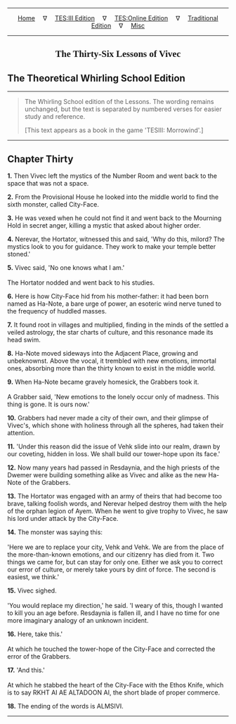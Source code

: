 
---

<!-- Jekyll Page Links -->

<center>
<a href="../../../../../index.html">Home</a>
&emsp;&nabla;&emsp;
<a href="../../../../index-tes3.html">TES:III Edition</a>
&emsp;&nabla;&emsp;
<a href="../../../../index-teso.html">TES:Online Edition</a>
&emsp;&nabla;&emsp;
<a href="../../../../index-traditional.html">Traditional Edition</a>
&emsp;&nabla;&emsp;
<a href="../../../../index-misc.html">Misc</a>
</center>

<!-- Markdown Body Below: -->

---

<center>
<h2><span style="font-family:Georgia">The Thirty-Six Lessons of Vivec</span></h2>
</center>

## The Theoretical Whirling School Edition

---

> The Whirling School edition of the Lessons. The wording remains unchanged, but the text is separated by numbered verses for easier study and reference.
>
> \[This text appears as a book in the game 'TESIII: Morrowind'.\]

---

## Chapter Thirty

__1.__ Then Vivec left the mystics of the Number Room and went back to the space that was not a space.

__2.__ From the Provisional House he looked into the middle world to find the sixth monster, called City-Face.

__3.__ He was vexed when he could not find it and went back to the Mourning Hold in secret anger, killing a mystic that asked about higher order.

__4.__ Nerevar, the Hortator, witnessed this and said, 'Why do this, milord? The mystics look to you for guidance. They work to make your temple better stoned.'

__5.__ Vivec said, 'No one knows what I am.'\
\
The Hortator nodded and went back to his studies.

__6.__ Here is how City-Face hid from his mother-father: it had been born named as Ha-Note, a bare urge of power, an esoteric wind nerve tuned to the frequency of huddled masses.

__7.__ It found root in villages and multiplied, finding in the minds of the settled a veiled astrology, the star charts of culture, and this resonance made its head swim.

__8.__ Ha-Note moved sideways into the Adjacent Place, growing and unbeknownst. Above the vocal, it trembled with new emotions, immortal ones, absorbing more than the thirty known to exist in the middle world.

__9.__ When Ha-Note became gravely homesick, the Grabbers took it.\
\
A Grabber said, 'New emotions to the lonely occur only of madness. This thing is gone. It is ours now.'

__10.__ Grabbers had never made a city of their own, and their glimpse of Vivec's, which shone with holiness through all the spheres, had taken their attention.

__11.__ 'Under this reason did the issue of Vehk slide into our realm, drawn by our coveting, hidden in loss. We shall build our tower-hope upon its face.'

__12.__ Now many years had passed in Resdaynia, and the high priests of the Dwemer were building something alike as Vivec and alike as the new Ha-Note of the Grabbers.

__13.__ The Hortator was engaged with an army of theirs that had become too brave, talking foolish words, and Nerevar helped destroy them with the help of the orphan legion of Ayem. When he went to give trophy to Vivec, he saw his lord under attack by the City-Face.

__14.__ The monster was saying this:\
\
'Here we are to replace your city, Vehk and Vehk. We are from the place of the more-than-known emotions, and our citizenry has died from it. Two things we came for, but can stay for only one. Either we ask you to correct our error of culture, or merely take yours by dint of force. The second is easiest, we think.'

__15.__ Vivec sighed.\
\
'You would replace my direction,' he said. 'I weary of this, though I wanted to kill you an age before. Resdaynia is fallen ill, and I have no time for one more imaginary analogy of an unknown incident.

__16.__ Here, take this.'\
\
At which he touched the tower-hope of the City-Face and corrected the error of the Grabbers.

__17.__ 'And this.'\
\
At which he stabbed the heart of the City-Face with the Ethos Knife, which is to say RKHT AI AE ALTADOON AI, the short blade of proper commerce.

__18.__ The ending of the words is ALMSIVI.

---
